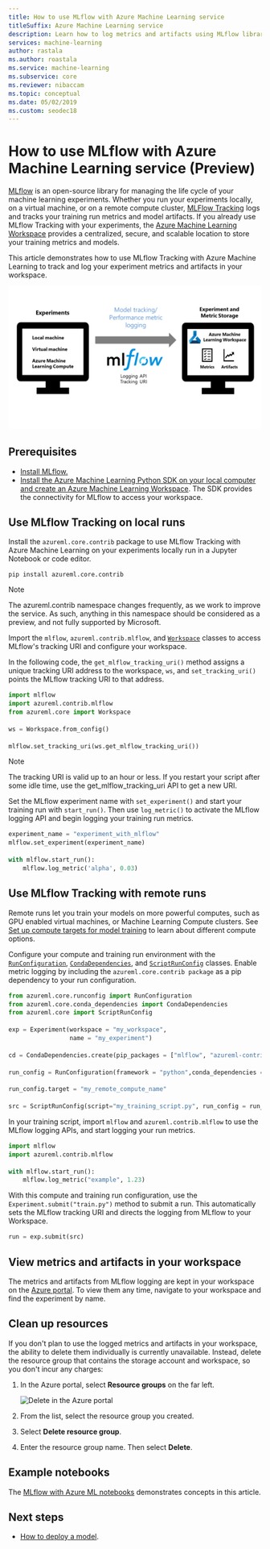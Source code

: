 ```yaml
---
title: How to use MLflow with Azure Machine Learning service
titleSuffix: Azure Machine Learning service
description: Learn how to log metrics and artifacts using MLflow library to Azure Machine Learning service
services: machine-learning
author: rastala
ms.author: roastala
ms.service: machine-learning
ms.subservice: core
ms.reviewer: nibaccam
ms.topic: conceptual
ms.date: 05/02/2019
ms.custom: seodec18
---
```


# How to use MLflow with Azure Machine Learning service (Preview)

[MLflow](https://www.mlflow.org) is an open-source library for managing the life cycle of your machine learning experiments. Whether you run your experiments locally, on a virtual machine, or on a remote compute cluster, [MLFlow Tracking](https://mlflow.org/docs/latest/quickstart.html#using-the-tracking-api) logs and tracks your training run metrics and model artifacts. If you already use MLflow Tracking with your experiments, the [Azure Machine Learning Workspace](https://docs.microsoft.com/azure/machine-learning/service/concept-azure-machine-learning-architecture#workspace) provides a centralized, secure, and scalable location to store your training metrics and models.

This article demonstrates how to use MLflow Tracking with Azure Machine Learning to track and log your experiment metrics and artifacts in your workspace.

![mlflow with azure machine learning diagram](media/how-to-use-mlflow/mlflow-diagram.png)

## Prerequisites

* [Install MLflow.](https://mlflow.org/docs/latest/quickstart.html)
* [Install the Azure Machine Learning Python SDK on your local computer and create an Azure Machine Learning Workspace](setup-create-workspace.md#sdk). The SDK provides the connectivity for MLflow to access your workspace.

## Use MLflow Tracking on local runs

Install the `azureml.core.contrib` package to use MLflow Tracking with Azure Machine Learning on your experiments locally run in a Jupyter Notebook or code editor.

```shell
pip install azureml.core.contrib
```

>[!NOTE]
>The azureml.contrib namespace changes frequently, as we work to improve the service. As such, anything in this namespace should be considered as a preview, and not fully supported by Microsoft.

Import the `mlflow`, `azureml.contrib.mlflow`, and [`Workspace`](https://docs.microsoft.com/python/api/azureml-core/azureml.core.workspace(class)?view=azure-ml-py) classes to access MLflow's tracking URI and configure your workspace.

In the following code, the `get_mlflow_tracking_uri()` method assigns a unique tracking URI address to the workspace, `ws`, and `set_tracking_uri()` points the MLflow tracking URI to that address.

```Python
import mlflow
import azureml.contrib.mlflow
from azureml.core import Workspace

ws = Workspace.from_config()

mlflow.set_tracking_uri(ws.get_mlflow_tracking_uri())
```

>[!NOTE]
>The tracking URI is valid up to an hour or less. If you restart your script after some idle time, use the get_mlflow_tracking_uri API to get a new URI.

Set the MLflow experiment name with `set_experiment()` and start your training run with `start_run()`. Then use `log_metric()` to activate the MLflow logging API and begin logging your training run metrics.

```Python
experiment_name = "experiment_with_mlflow"
mlflow.set_experiment(experiment_name)

with mlflow.start_run():
    mlflow.log_metric('alpha', 0.03)
```

## Use MLflow Tracking with remote runs

Remote runs let you train your models on more powerful computes, such as GPU enabled virtual machines, or Machine Learning Compute clusters. See [Set up compute targets for model training](how-to-set-up-training-targets.md) to learn about different compute options.

Configure your compute and training run environment with the [`RunConfiguration`](https://docs.microsoft.com/python/api/azureml-core/azureml.core.runconfig.runconfiguration?view=azure-ml-py), [`CondaDependencies`](https://docs.microsoft.com/python/api/azureml-core/azureml.core.conda_dependencies.condadependencies?view=azure-ml-py), and [`ScriptRunConfig`](https://docs.microsoft.com/python/api/azureml-core/azureml.core.script_run_config.scriptrunconfig?view=azure-ml-py) classes. Enable metric logging by including the `azureml.core.contrib package` as a pip dependency to your run configuration.

```Python
from azureml.core.runconfig import RunConfiguration
from azureml.core.conda_dependencies import CondaDependencies
from azureml.core import ScriptRunConfig

exp = Experiment(workspace = "my_workspace",
                 name = "my_experiment")

cd = CondaDependencies.create(pip_packages = ["mlflow", "azureml-contrib-run"])

run_config = RunConfiguration(framework = "python",conda_dependencies = cd)

run_config.target = "my_remote_compute_name"

src = ScriptRunConfig(script="my_training_script.py", run_config = run_config)
```

In your training script, import `mlflow` and `azureml.contrib.mlflow` to use the MLflow logging APIs, and start logging your run metrics.

```Python
import mlflow
import azureml.contrib.mlflow

with mlflow.start_run():
    mlflow.log_metric("example", 1.23)
```

With this compute and training run configuration, use the `Experiment.submit("train.py")` method to submit a run. This automatically sets the MLflow tracking URI and directs the logging from MLflow to your Workspace.

```Python
run = exp.submit(src)
```

## View metrics and artifacts in your workspace

The metrics and artifacts from MLflow logging are kept in your workspace on the [Azure portal](https://portal.azure.com). To view them any time, navigate to your workspace and find the experiment by name.

## Clean up resources

If you don't plan to use the logged metrics and artifacts in your workspace, the ability to delete them individually is currently unavailable. Instead, delete the resource group that contains the storage account and workspace, so you don't incur any charges:

1. In the Azure portal, select **Resource groups** on the far left.

   ![Delete in the Azure portal](/includes/media/aml-delete-resource-group/delete-resources.png)

1. From the list, select the resource group you created.

1. Select **Delete resource group**.

1. Enter the resource group name. Then select **Delete**.

## Example notebooks

The [MLflow with Azure ML notebooks](https://github.com/Azure/MachineLearningNotebooks/blob/master/contrib/mlflow) demonstrates concepts in this article.

## Next steps

* [How to deploy a model](how-to-deploy-and-where.md).